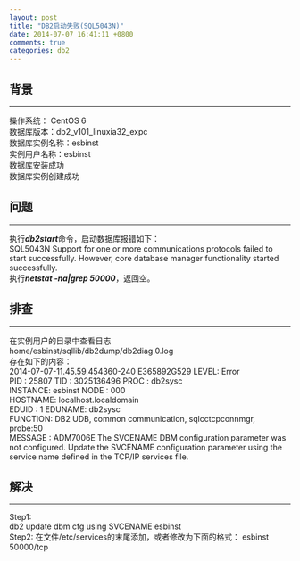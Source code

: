 ```yaml
---
layout: post
title: "DB2启动失败(SQL5043N)"
date: 2014-07-07 16:41:11 +0800
comments: true
categories: db2
---
```

## 背景
***
操作系统：  CentOS 6   
数据库版本：db2_v101_linuxia32_expc   
数据库实例名称：esbinst  
实例用户名称：esbinst   
数据库安装成功   
数据库实例创建成功

## 问题
***
执行***db2start***命令，启动数据库报错如下：  
    SQL5043N  Support for one or more communications protocols failed to start successfully. However, core database manager functionality started successfully.   
执行***netstat -na|grep 50000***，返回空。<!-- more -->

## 排查
***
在实例用户的目录中查看日志  
    home/esbinst/sqllib/db2dump/db2diag.0.log  
存在如下的内容：  
    2014-07-07-11.45.59.454360-240 E365892G529          LEVEL: Error  
    PID     : 25807                TID : 3025136496     PROC : db2sysc  
    INSTANCE: esbinst              NODE : 000  
    HOSTNAME: localhost.localdomain  
    EDUID   : 1                    EDUNAME: db2sysc  
    FUNCTION: DB2 UDB, common communication, sqlcctcpconnmgr, probe:50  
    MESSAGE : ADM7006E  The SVCENAME DBM configuration parameter was not configured.  Update the SVCENAME configuration parameter using the service name defined in the TCP/IP services file.  

## 解决
***    
Step1:  
    db2 update dbm cfg using SVCENAME esbinst  
Step2: 在文件/etc/services的末尾添加，或者修改为下面的格式：
    esbinst     50000/tcp  